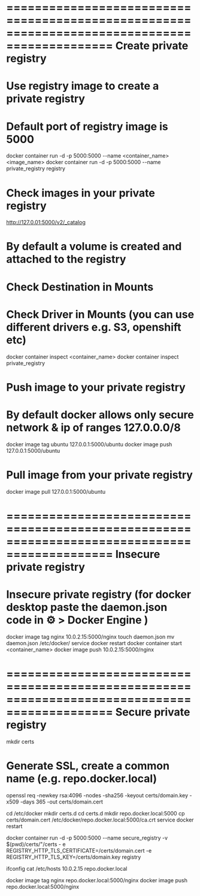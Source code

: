 =============================================================================================
Create private registry
=============================================================================================
# Use registry image to create a private registry
# Default port of registry image is 5000
docker container run -d -p 5000:5000 --name <container_name> <image_name>
docker container run -d -p 5000:5000 --name private_registry registry

# Check images in your private registry 
http://127.0.01:5000/v2/_catalog

# By default a volume is created and attached to the registry 
# Check Destination in Mounts
# Check Driver in Mounts (you can use different drivers e.g. S3, openshift etc)
docker container inspect <container_name>
docker container inspect private_registry

# Push image to your private registry
# By default docker allows only secure network & ip of ranges 127.0.0.0/8
docker image tag ubuntu 127.0.0.1:5000/ubuntu
docker image push 127.0.0.1:5000/ubuntu

# Pull image from your private registry
docker image pull 127.0.0.1:5000/ubuntu


=============================================================================================
Insecure private registry
=============================================================================================
# Insecure private registry (for docker desktop paste the daemon.json code in ⚙️ > Docker Engine )
docker image tag nginx 10.0.2.15:5000/nginx
touch daemon.json
mv daemon.json /etc/docker/
service docker restart
docker container start <container_name>
docker image push 10.0.2.15:5000/nginx


=============================================================================================
Secure private registry
=============================================================================================
mkdir certs
# Generate SSL, create a common name (e.g. repo.docker.local)
openssl req -newkey rsa:4096 -nodes -sha256 -keyout certs/domain.key -x509 -days 365 -out certs/domain.cert

cd /etc/docker
mkdir certs.d
cd certs.d
mkdir repo.docker.local:5000 
cp certs/domain.cert /etc/docker/repo.docker.local\:5000/ca.crt
service docker restart

docker container run -d -p 5000:5000 --name secure_registry -v $(pwd)/certs/"/certs - e REGISTRY_HTTP_TLS_CERTIFICATE=/certs/domain.cert -e REGISTRY_HTTP_TLS_KEY=/certs/domain.key registry

ifconfig
cat /etc/hosts
10.0.2.15 repo.docker.local

docker image tag nginx repo.docker.local:5000/nginx
docker image push repo.docker.local:5000/nginx

